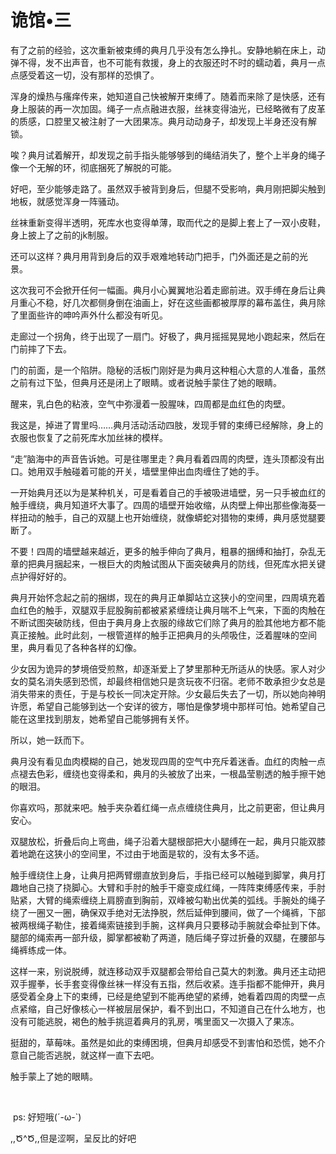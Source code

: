# 诡馆•三

有了之前的经验，这次重新被束缚的典月几乎没有怎么挣扎。安静地躺在床上，动弹不得，发不出声音，也不可能有救援，身上的衣服还时不时的蠕动着，典月一点点感受着这一切，没有那样的恐惧了。 

浑身的燥热与瘙痒传来，她知道自己快被解开束缚了。随着而来除了是快感，还有身上服装的再一次加固。绳子一点点融进衣服，丝袜变得油光，已经略微有了皮革的质感，口腔里又被注射了一大团果冻。典月动动身子，却发现上半身还没有解锁。 

唉？典月试着解开，却发现之前手指头能够够到的绳结消失了，整个上半身的绳子像一个无解的环，彻底捆死了解脱的可能。 

好吧，至少能够走路了。虽然双手被背到身后，但腿不受影响，典月刚把脚尖触到地板，就感觉浑身一阵骚动。 

丝袜重新变得半透明，死库水也变得单薄，取而代之的是脚上套上了一双小皮鞋，身上披上了之前的jk制服。 

还可以这样？典月用背到身后的双手艰难地转动门把手，门外面还是之前的光景。 

这次我可不会掀开任何一幅画。典月小心翼翼地沿着走廊前进。双手缚在身后让典月重心不稳，好几次都侧身倒在油画上，好在这些画都被厚厚的幕布盖住，典月除了里面些许的呻吟声外什么都没有听见。 

走廊过一个拐角，终于出现了一扇门。好极了，典月摇摇晃晃地小跑起来，然后在门前摔了下去。 

门的前面，是一个陷阱。隐秘的活板门刚好是为典月这种粗心大意的人准备，虽然之前有过下坠，但典月还是闭上了眼睛。或者说触手蒙住了她的眼睛。 

醒来，乳白色的粘液，空气中弥漫着一股腥味，四周都是血红色的肉壁。 

我这是，掉进了胃里吗……典月活动活动四肢，发现手臂的束缚已经解除，身上的衣服也恢复了之前死库水加丝袜的模样。 

“走”脑海中的声音告诉她。可是往哪里走？典月看着四周的肉壁，连头顶都没有出口。她用双手触碰着可能的开关，墙壁里伸出血肉缠住了她的手。 

一开始典月还以为是某种机关，可是看着自己的手被吸进墙壁，另一只手被血红的触手缠绕，典月知道坏大事了。四周的墙壁开始收缩，从肉壁上伸出那些像海葵一样扭动的触手，自己的双腿上也开始缠绕，就像蟒蛇对猎物的束缚，典月感觉腿要断了。 

不要！四周的墙壁越来越近，更多的触手伸向了典月，粗暴的捆缚和抽打，杂乱无章的把典月捆起来，一根巨大的肉触试图从下面突破典月的防线，但死库水把关键点护得好好的。 

典月开始怀念起之前的捆绑，现在的典月正单脚站立这狭小的空间里，四周填充着血红色的触手，双腿双手屁股胸前都被紧紧缠绕让典月喘不上气来，下面的肉触在不断试图突破防线，但由于典月身上衣服的缘故它们除了典月的脸其他地方都不能真正接触。此时此刻，一根管道样的触手正把典月的头颅吸住，泛着腥味的空间里，典月看见了各种各样的幻像。 

少女因为诡异的梦境倍受煎熬，却逐渐爱上了梦里那种无所适从的快感。家人对少女的莫名消失感到恐慌，却最终相信她只是贪玩夜不归宿。老师不敢承担少女总是消失带来的责任，于是与校长一同决定开除。少女最后失去了一切，所以她向神明许愿，希望自己能够到达一个安详的彼方，哪怕是像梦境中那样可怕。她希望自己能在这里找到朋友，她希望自己能够拥有关怀。 

所以，她一跃而下。 

典月没有看见血肉模糊的自己，她发现四周的空气中充斥着迷香。血红的肉触一点点褪去色彩，缠绕也变得柔和，典月的头被放了出来，一根晶莹剔透的触手擦干她的眼泪。 

你喜欢吗，那就来吧。触手夹杂着红绳一点点缠绕住典月，比之前更密，但让典月安心。 

双腿放松，折叠后向上弯曲，绳子沿着大腿根部把大小腿缚在一起，典月只能双膝着地跪在这狭小的空间里，不过由于地面是软的，没有太多不适。 

触手缠绕住上身，让典月把两臂绷直放到身后，手指已经可以触碰到脚掌，典月打趣地自己挠了挠脚心。大臂和手肘的触手干瘪变成红绳，一阵阵束缚感传来，手肘贴紧，大臂的绳索缠绕上肩膀直到胸前，双峰被勾勒出优美的弧线。手腕处的绳子绕了一圈又一圈，确保双手绝对无法挣脱，然后延伸到腰间，做了一个绳裤，下部被两根绳子勒住，接着绳索链接到手腕，这样典月只要移动手腕就会牵扯到下体。腿部的绳索再一部升级，脚掌都被勒了两道，随后绳子穿过折叠的双腿，在腰部与绳裤练成一体。 

这样一来，别说脱缚，就连移动双手双腿都会带给自己莫大的刺激。典月还主动把双手握拳，长手套变得像丝袜一样没有五指，然后收紧。连手指都不能伸开，典月感受着全身上下的束缚，已经是绝望到不能再绝望的紧缚，她看着四周的肉壁一点点紧缩，自己好像核心一样被层层保护，看不到出口，不知道自己在什么地方，也没有可能逃脱，褐色的触手挑逗着典月的乳房，嘴里面又一次摄入了果冻。 

挺甜的，草莓味。虽然是如此的束缚困境，但典月却感受不到害怕和恐慌，她不介意自己能否逃脱，就这样一直下去吧。 

触手蒙上了她的眼睛。 

  

 ps: 好短哦(´-ω-`)

,,Ծ^Ծ,,但是涩啊，呈反比的好吧